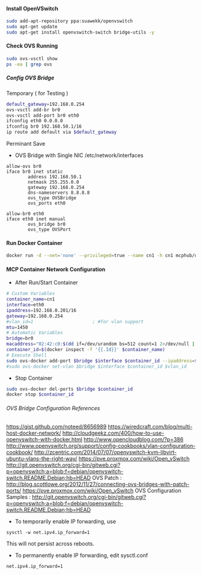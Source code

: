 #### Install OpenVSwitch
```sh
sudo add-apt-repository ppa:suawekk/openvswitch
sudo apt-get update
sudo apt-get install openvswitch-switch bridge-utils -y
```
#### Check OVS Running
```sh
sudo ovs-vsctl show
ps -ea | grep ovs
```

##### Config OVS Bridge
Temporary ( for Testing )
```sh
default_gateway=192.168.0.254
ovs-vsctl add-br br0
ovs-vsctl add-port br0 eth0
ifconfig eth0 0.0.0.0
ifconfig br0 192.168.50.1/16
ip route add default via $default_gateway
```

Perminant Save
- OVS Bridge with Single NIC
/etc/network/interfaces
```
allow-ovs br0
iface br0 inet static
        address 192.168.50.1
        netmask 255.255.0.0
        gateway 192.168.0.254
        dns-nameservers 8.8.8.8
        ovs_type OVSBridge
        ovs_ports eth0

allow-br0 eth0
iface eth0 inet manual
        ovs_bridge br0
        ovs_type OVSPort
```

#### Run Docker Container
```sh
docker run -d --net='none' --privileged=true --name cn1 -h cn1 mcphub/ubuntu-sd:14.04
```

#### MCP Container Network Configuration
- After Run/Start Container
```sh
# Custom Variables
container_name=cn1
interface=eth0
ipaddress=192.168.0.201/16
gateway=192.168.0.254
#vlan_id=1                      ; #for vlan support
mtu=1450
# Automatic Variables
bridge=br0
macaddress="02:42:c0:$(dd if=/dev/urandom bs=512 count=1 2>/dev/null | md5sum | sed 's/^\(..\)\(..\)\(..\).*$/\1:\2:\3/')"
container_id=$(docker inspect -f '{{.Id}}' $container_name)
# Execute Shell
sudo ovs-docker add-port $bridge $interface $container_id --ipaddress=$ipaddress --gateway=$gateway --macaddress=$macaddress --mtu=$mtu
#sudo ovs-docker set-vlan $bridge $interface $container_id $vlan_id       ; #for vlan support   
```

- Stop Container
```sh
sudo ovs-docker del-ports $bridge $container_id
docker stop $container_id
```

###### OVS Bridge Configuration References
https://gist.github.com/noteed/8656989
https://wiredcraft.com/blog/multi-host-docker-network/
http://cloudgeekz.com/400/how-to-use-openvswitch-with-docker.html
http://www.opencloudblog.com/?p=386
http://www.openvswitch.org/support/config-cookbooks/vlan-configuration-cookbook/
http://zcentric.com/2014/07/07/openvswitch-kvm-libvirt-ubuntu-vlans-the-right-way/
https://pve.proxmox.com/wiki/Open_vSwitch
http://git.openvswitch.org/cgi-bin/gitweb.cgi?p=openvswitch;a=blob;f=debian/openvswitch-switch.README.Debian;hb=HEAD
OVS Patch : http://blog.scottlowe.org/2012/11/27/connecting-ovs-bridges-with-patch-ports/
https://pve.proxmox.com/wiki/Open_vSwitch
OVS Configuration Samples : http://git.openvswitch.org/cgi-bin/gitweb.cgi?p=openvswitch;a=blob;f=debian/openvswitch-switch.README.Debian;hb=HEAD

- To temporarily enable IP forwarding, use 
```
sysctl -w net.ipv4.ip_forward=1
```
This will not persist across reboots.

- To permanently enable IP forwarding, edit sysctl.conf 
```
net.ipv4.ip_forward=1
```
